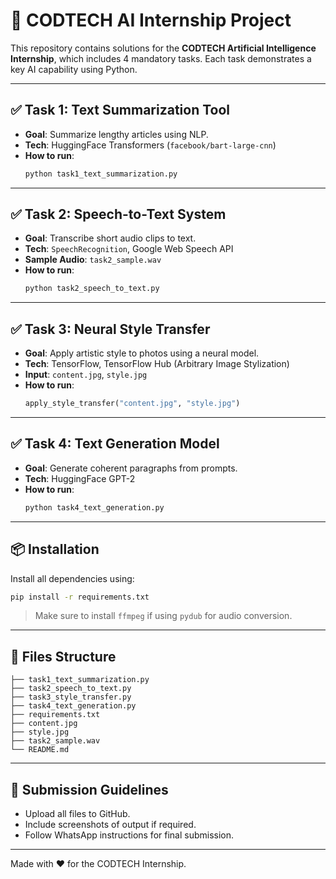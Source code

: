 # 🤖 CODTECH AI Internship Project

This repository contains solutions for the **CODTECH Artificial Intelligence Internship**, which includes 4 mandatory tasks. Each task demonstrates a key AI capability using Python.

---

## ✅ Task 1: Text Summarization Tool

- **Goal**: Summarize lengthy articles using NLP.
- **Tech**: HuggingFace Transformers (`facebook/bart-large-cnn`)
- **How to run**:
  ```bash
  python task1_text_summarization.py
  ```

---

## ✅ Task 2: Speech-to-Text System

- **Goal**: Transcribe short audio clips to text.
- **Tech**: `SpeechRecognition`, Google Web Speech API
- **Sample Audio**: `task2_sample.wav`
- **How to run**:
  ```bash
  python task2_speech_to_text.py
  ```

---

## ✅ Task 3: Neural Style Transfer

- **Goal**: Apply artistic style to photos using a neural model.
- **Tech**: TensorFlow, TensorFlow Hub (Arbitrary Image Stylization)
- **Input**: `content.jpg`, `style.jpg`
- **How to run**:
  ```python
  apply_style_transfer("content.jpg", "style.jpg")
  ```

---

## ✅ Task 4: Text Generation Model

- **Goal**: Generate coherent paragraphs from prompts.
- **Tech**: HuggingFace GPT-2
- **How to run**:
  ```bash
  python task4_text_generation.py
  ```

---

## 📦 Installation

Install all dependencies using:

```bash
pip install -r requirements.txt
```

> Make sure to install `ffmpeg` if using `pydub` for audio conversion.

---

## 📁 Files Structure

```
├── task1_text_summarization.py
├── task2_speech_to_text.py
├── task3_style_transfer.py
├── task4_text_generation.py
├── requirements.txt
├── content.jpg
├── style.jpg
├── task2_sample.wav
└── README.md
```

---

## 🚀 Submission Guidelines

- Upload all files to GitHub.
- Include screenshots of output if required.
- Follow WhatsApp instructions for final submission.

---

Made with ❤️ for the CODTECH Internship.

